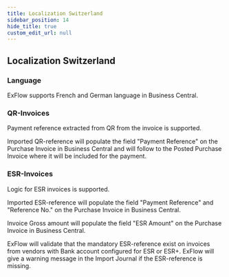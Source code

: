 ```yaml
---
title: Localization Switzerland
sidebar_position: 14
hide_title: true
custom_edit_url: null
---
```

## Localization Switzerland

### Language

ExFlow supports French and German language in Business Central.

### QR-Invoices

Payment reference extracted from QR from the invoice is supported.

Imported QR-reference will populate the field "Payment Reference" on the
Purchase Invoice in Business Central and will follow to the Posted
Purchase Invoice where it will be included for the payment.

### ESR-Invoices

Logic for ESR invoices is supported.

Imported ESR-reference will populate the field "Payment Reference" and
"Reference No." on the Purchase Invoice in Business Central.

Invoice Gross amount will populate the field "ESR Amount" on the
Purchase Invoice in Business Central.

ExFlow will validate that the mandatory ESR-reference exist on invoices
from vendors with Bank account configured for ESR or ESR+. ExFlow will
give a warning message in the Import Journal if the ESR-reference is
missing.
